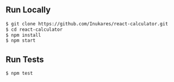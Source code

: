 ## Run Locally

```sh
$ git clone https://github.com/Inukares/react-calculator.git
$ cd react-calculator
$ npm install
$ npm start
```

## Run Tests

```sh
$ npm test
```
